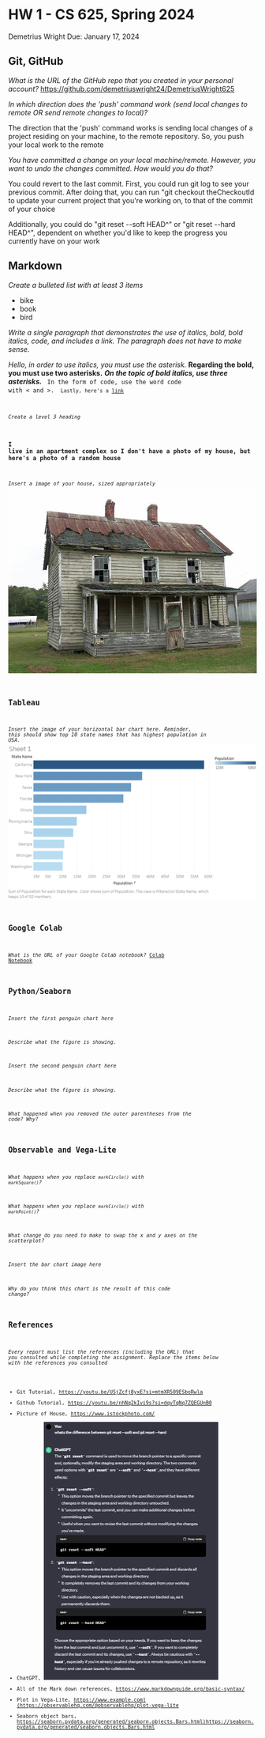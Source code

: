 # HW 1 - CS 625, Spring 2024

Demetrius Wright 
Due: January 17, 2024

## Git, GitHub

*What is the URL of the GitHub repo that you created in your personal account?*
https://github.com/demetriuswright24/DemetriusWright625
   
*In which direction does the 'push' command work (send local changes to remote OR send remote changes to local)?*

The direction that the 'push' command works is sending local changes of a project residing on your machine, to the remote repository. So, you push your local work to the remote

*You have committed a change on your local machine/remote. However, you want to undo the changes committed. How would you do that?*

You could revert to the last commit. First, you could run git log to see your previous commit. After doing that, you can run "git checkout theCheckoutId to update your current project that you're working on, to that of the commit of your choice

Additionally, you could do "git reset --soft HEAD^" or "git reset --hard HEAD^", dependent on whether you'd like to keep the progress you currently have on your work

## Markdown

*Create a bulleted list with at least 3 items*
- bike
- book
- bird

*Write a single paragraph that demonstrates the use of italics, bold, bold italics, code, and includes a link. The paragraph does not have to make sense.*


*Hello, in order to use italics, you must use the asterisk.* **Regarding the bold, you must use two asterisks.** ***On the topic of bold italics, use three asterisks.*** <code> In the form of code, use the word code with < and >. <code> Lastly, here's a [link](https://optical.toys/waterfall-effect/)

*Create a level 3 heading*
### I live in an apartment complex so I don't have a photo of my house, but here's a photo of a random house

*Insert a image of your house, sized appropriately*
![house](istockphoto-131720047-612x612.jpg)

## Tableau

*Insert the image of your horizontal bar chart here. Reminder, this should show top 10 state names that has highest population in USA.*
![tableauStates](HW1Tableau.png)
## Google Colab

*What is the URL of your Google Colab notebook?*
[Colab Notebook](https://colab.research.google.com/drive/1XYWMfDLmtLRCvDwIsOdlxQ7OPBbCN05l?usp=sharing)

## Python/Seaborn

*Insert the first penguin chart here*

*Describe what the figure is showing.*

*Insert the second penguin chart here*

*Describe what the figure is showing.*

*What happened when you removed the outer parentheses from the code? Why?*

## Observable and Vega-Lite

*What happens when you replace `markCircle()` with `markSquare()`?*

*What happens when you replace `markCircle()` with `markPoint()`?*

*What change do you need to make to swap the x and y axes on the scatterplot?*

*Insert the bar chart image here*

*Why do you think this chart is the result of this code change?*

## References

*Every report must list the references (including the URL) that you consulted while completing the assignment. Replace the items below with the references you consulted*

* Git Tutorial, <https://youtu.be/USjZcfj8yxE?si=mtmXR509ESboRwla>
* Github Tutorial, <https://youtu.be/nhNq2kIvi9s?si=dqvTqNq7ZQEGUnB0>
* Picture of House, <https://www.istockphoto.com/>
* ChatGPT, ![gptQuestion](ChatGPTQuestion.png)
* All of the Mark down references, <https://www.markdownguide.org/basic-syntax/>
* Plot in Vega-Lite, <https://www.example.com](https://observablehq.com/@observablehq/plot-vega-lite>
* Seaborn object bars, <https://seaborn.pydata.org/generated/seaborn.objects.Bars.html)https://seaborn.pydata.org/generated/seaborn.objects.Bars.html>